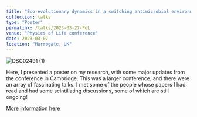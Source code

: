```yaml
---
title: "Eco-evolutionary dynamics in a switching antimicrobial environment"
collection: talks
type: "Poster"
permalink: /talks/2023-03-27-PoL
venue: "Physics of Life conference"
date: 2023-03-07
location: "Harrogate, UK"
---
```


![DSC02491 (1)](https://github.com/mattasker/mattasker.github.io/assets/36448551/2c7741c3-5cef-404b-b34a-ac628994e5ab)

Here, I presented a poster on my research, with some major updates from the conference in Cambridge. This was a larger conference, and there were an array of fascinating talks. I met some of the people whose papers I had read and had some scintillating discussions, some of which are still ongoing!

[More information here](https://www.physicsoflife.org.uk/physics-of-life-2023.html)

